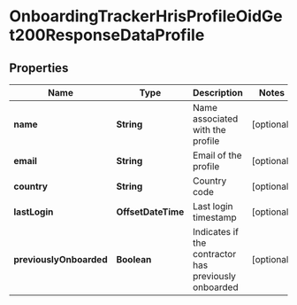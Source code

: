 

# OnboardingTrackerHrisProfileOidGet200ResponseDataProfile


## Properties

| Name | Type | Description | Notes |
|------------ | ------------- | ------------- | -------------|
|**name** | **String** | Name associated with the profile |  [optional] |
|**email** | **String** | Email of the profile |  [optional] |
|**country** | **String** | Country code |  [optional] |
|**lastLogin** | **OffsetDateTime** | Last login timestamp |  [optional] |
|**previouslyOnboarded** | **Boolean** | Indicates if the contractor has previously onboarded |  [optional] |



